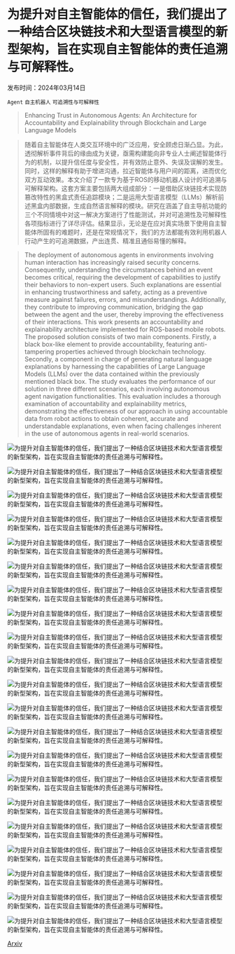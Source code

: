 # 为提升对自主智能体的信任，我们提出了一种结合区块链技术和大型语言模型的新型架构，旨在实现自主智能体的责任追溯与可解释性。

发布时间：2024年03月14日

`Agent` `自主机器人` `可追溯性与可解释性`

> Enhancing Trust in Autonomous Agents: An Architecture for Accountability and Explainability through Blockchain and Large Language Models

> 随着自主智能体在人类交互环境中的广泛应用，安全顾虑日渐凸显。为此，透彻解析事件背后的缘由成为关键，亟需构建能向非专业人士阐述智能体行为的机制，以提升信任度与安全性，并有效防止意外、失误及误解的发生。同时，这样的解释有助于增进沟通，拉近智能体与用户间的距离，进而优化双方互动效果。本文介绍了一款专为基于ROS的移动机器人设计的可追溯与可解释架构。这套方案主要包括两大组成部分：一是借助区块链技术实现防篡改特性的黑盒式责任追踪模块；二是运用大型语言模型（LLMs）解析前述黑盒内部数据，生成自然语言解释的模块。研究在涵盖了自主导航功能的三个不同情境中对这一解决方案进行了性能测试，并对可追溯性及可解释性各项指标进行了详尽评估。结果显示，无论是在应对真实场景下使用自主智能体所固有的难题时，还是在常规情况下，我们的方法都能有效利用机器人行动产生的可追溯数据，产出连贯、精准且通俗易懂的解释。

> The deployment of autonomous agents in environments involving human interaction has increasingly raised security concerns. Consequently, understanding the circumstances behind an event becomes critical, requiring the development of capabilities to justify their behaviors to non-expert users. Such explanations are essential in enhancing trustworthiness and safety, acting as a preventive measure against failures, errors, and misunderstandings. Additionally, they contribute to improving communication, bridging the gap between the agent and the user, thereby improving the effectiveness of their interactions. This work presents an accountability and explainability architecture implemented for ROS-based mobile robots. The proposed solution consists of two main components. Firstly, a black box-like element to provide accountability, featuring anti-tampering properties achieved through blockchain technology. Secondly, a component in charge of generating natural language explanations by harnessing the capabilities of Large Language Models (LLMs) over the data contained within the previously mentioned black box. The study evaluates the performance of our solution in three different scenarios, each involving autonomous agent navigation functionalities. This evaluation includes a thorough examination of accountability and explainability metrics, demonstrating the effectiveness of our approach in using accountable data from robot actions to obtain coherent, accurate and understandable explanations, even when facing challenges inherent in the use of autonomous agents in real-world scenarios.

![为提升对自主智能体的信任，我们提出了一种结合区块链技术和大型语言模型的新型架构，旨在实现自主智能体的责任追溯与可解释性。](../../../paper_images/2403.09567/system_architecture_color2.png)

![为提升对自主智能体的信任，我们提出了一种结合区块链技术和大型语言模型的新型架构，旨在实现自主智能体的责任追溯与可解释性。](../../../paper_images/2403.09567/rag_architecture.png)

![为提升对自主智能体的信任，我们提出了一种结合区块链技术和大型语言模型的新型架构，旨在实现自主智能体的责任追溯与可解释性。](../../../paper_images/2403.09567/scenario_1.png)

![为提升对自主智能体的信任，我们提出了一种结合区块链技术和大型语言模型的新型架构，旨在实现自主智能体的责任追溯与可解释性。](../../../paper_images/2403.09567/scenario_2.png)

![为提升对自主智能体的信任，我们提出了一种结合区块链技术和大型语言模型的新型架构，旨在实现自主智能体的责任追溯与可解释性。](../../../paper_images/2403.09567/scenario_3.png)

![为提升对自主智能体的信任，我们提出了一种结合区块链技术和大型语言模型的新型架构，旨在实现自主智能体的责任追溯与可解释性。](../../../paper_images/2403.09567/llm_evaluation_color.png)

![为提升对自主智能体的信任，我们提出了一种结合区块链技术和大型语言模型的新型架构，旨在实现自主智能体的责任追溯与可解释性。](../../../paper_images/2403.09567/msgs_loss_rate_scn1.png)

![为提升对自主智能体的信任，我们提出了一种结合区块链技术和大型语言模型的新型架构，旨在实现自主智能体的责任追溯与可解释性。](../../../paper_images/2403.09567/msgs_loss_rate_scn2.png)

![为提升对自主智能体的信任，我们提出了一种结合区块链技术和大型语言模型的新型架构，旨在实现自主智能体的责任追溯与可解释性。](../../../paper_images/2403.09567/msgs_loss_rate_scn3.png)

![为提升对自主智能体的信任，我们提出了一种结合区块链技术和大型语言模型的新型架构，旨在实现自主智能体的责任追溯与可解释性。](../../../paper_images/2403.09567/load_avg_scn2.png)

![为提升对自主智能体的信任，我们提出了一种结合区块链技术和大型语言模型的新型架构，旨在实现自主智能体的责任追溯与可解释性。](../../../paper_images/2403.09567/load_avg_scn3.png)

![为提升对自主智能体的信任，我们提出了一种结合区块链技术和大型语言模型的新型架构，旨在实现自主智能体的责任追溯与可解释性。](../../../paper_images/2403.09567/cpu_usr.png)

![为提升对自主智能体的信任，我们提出了一种结合区块链技术和大型语言模型的新型架构，旨在实现自主智能体的责任追溯与可解释性。](../../../paper_images/2403.09567/ram.png)

![为提升对自主智能体的信任，我们提出了一种结合区块链技术和大型语言模型的新型架构，旨在实现自主智能体的责任追溯与可解释性。](../../../paper_images/2403.09567/net_send.png)

![为提升对自主智能体的信任，我们提出了一种结合区块链技术和大型语言模型的新型架构，旨在实现自主智能体的责任追溯与可解释性。](../../../paper_images/2403.09567/dsk_writes.png)

![为提升对自主智能体的信任，我们提出了一种结合区块链技术和大型语言模型的新型架构，旨在实现自主智能体的责任追溯与可解释性。](../../../paper_images/2403.09567/overall_correctness.png)

![为提升对自主智能体的信任，我们提出了一种结合区块链技术和大型语言模型的新型架构，旨在实现自主智能体的责任追溯与可解释性。](../../../paper_images/2403.09567/correctness_category.png)

![为提升对自主智能体的信任，我们提出了一种结合区块链技术和大型语言模型的新型架构，旨在实现自主智能体的责任追溯与可解释性。](../../../paper_images/2403.09567/criteria_overall.png)

![为提升对自主智能体的信任，我们提出了一种结合区块链技术和大型语言模型的新型架构，旨在实现自主智能体的责任追溯与可解释性。](../../../paper_images/2403.09567/criteria_evaluation_cat_scn1.png)

![为提升对自主智能体的信任，我们提出了一种结合区块链技术和大型语言模型的新型架构，旨在实现自主智能体的责任追溯与可解释性。](../../../paper_images/2403.09567/criteria_evaluation_cat_scn2.png)

![为提升对自主智能体的信任，我们提出了一种结合区块链技术和大型语言模型的新型架构，旨在实现自主智能体的责任追溯与可解释性。](../../../paper_images/2403.09567/criteria_evaluation_cat_scn3.png)

[Arxiv](https://arxiv.org/abs/2403.09567)